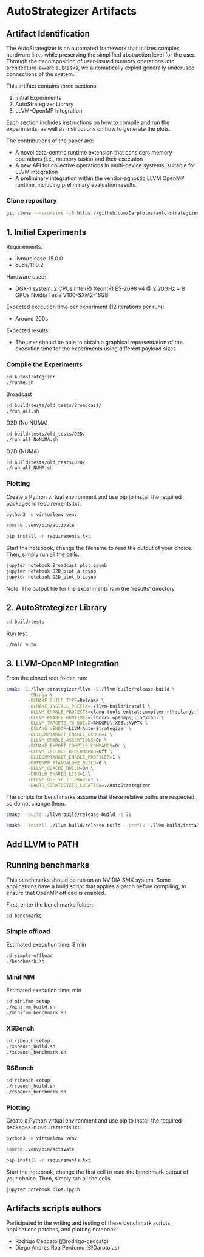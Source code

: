 # AutoStrategizer Artifacts

## Artifact Identification
The AutoStrategizer is an automated framework that utilizes complex hardware links while preserving the simplified abstraction level for the user. Through the decomposition of user-issued memory operations into architecture-aware subtasks, we automatically exploit generally underused connections of the system.

This artifact contains three sections:
1. Initial Experiments
2. AutoStrategizer Library
3. LLVM-OpenMP Integration

Each section includes instructions on how to compile and run the experiments, as well as instructions on how to generate the plots.

The contributions of the paper are:
- A novel data-centric runtime extension that considers memory operations (i.e., memory tasks) and their execution
- A new API for collective operations in multi-device systems, suitable for LLVM integration
- A preliminary integration within the vendor-agnostic LLVM OpenMP runtime, including preliminary evaluation results.

### Clone repository
```sh
git clone --recursive -j8 https://github.com/Darptolus/auto-strategizer-artifacts.git --shallow-submodules
```

## 1. Initial Experiments

Requirements:
- llvm/release-15.0.0
- cuda/11.0.2

Hardware used:
- DGX-1 system: 2 CPUs Intel(R) Xeon(R) E5-2698 v4 @ 2.20GHz + 8 GPUs Nvidia Tesla V100-SXM2-16GB

Expected execution time per experiment (12 iterations per run):
- Around 200s

Expected results:
- The user should be able to obtain a graphical representation of the execution time for the experiments using different payload sizes 


### Compile the Experiments

```sh
cd AutoStrategizer
./runme.sh
```
Broadcast
```sh
cd build/tests/old_tests/Broadcast/
./run_all.sh 
```
D2D (No NUMA)
```sh
cd build/tests/old_tests/D2D/
./run_all_NoNUMA.sh 
```

D2D (NUMA)
```sh
cd build/tests/old_tests/D2D/
./run_all_NUMA.sh 
```

### Plotting

Create a Python virtual environment and use pip to install the required packages in requirements.txt:

```sh
python3 -m virtualenv venv
```

```sh
source .venv/bin/activate
```

```sh
pip install -r requirements.txt
```

Start the notebook, change the filename to read the output of your choice. Then, simply run all the cells.

```sh
jupyter notebook Broadcast_plot.ipynb
jupyter notebook D2D_plot_a.ipynb
jupyter notebook D2D_plot_b.ipynb
```
Note: The output file for the experiments is in the 'results' directory

## 2. AutoStrategizer Library

```sh
cd build/tests
```
Run test
```sh
./main_auto
```


## 3. LLVM-OpenMP Integration
From the cloned root folder, run:

```sh
cmake -S./llvm-strategizer/llvm -B./llvm-build/release-build \
        -GNinja \
        -DCMAKE_BUILD_TYPE=Release \
        -DCMAKE_INSTALL_PREFIX=./llvm-build/install \
        -DLLVM_ENABLE_PROJECTS=clang-tools-extra\;compiler-rt\;clang\;lld \
        -DLLVM_ENABLE_RUNTIMES=libcxx\;openmp\;libcxxabi \
        -DLLVM_TARGETS_TO_BUILD=AMDGPU\;X86\;NVPTX \
        -DCLANG_VENDOR=LLVM-Auto-Strategizer \
        -DLIBOMPTARGET_ENABLE_DEBUG=1 \
        -DLLVM_ENABLE_ASSERTIONS=On \
        -DCMAKE_EXPORT_COMPILE_COMMANDS=On \
        -DLLVM_INCLUDE_BENCHMARKS=Off \
        -DLIBOMPTARGET_ENABLE_PROFILER=1 \
        -DOPENMP_STANDALONE_BUILD=0 \
        -DLLVM_CCACHE_BUILD=ON \
        -DBUILD_SHARED_LIBS=1 \
        -DLLVM_USE_SPLIT_DWARF=1 \
        -DAUTO_STRATEGIZER_LOCATION=./AutoStrategizer
```

The scripts for benchmarks assume that these relative paths are respected, so do not change them.

```sh
cmake --build ./llvm-build/release-build -j 79
```

```sh
cmake --install ./llvm-build/release-build --prefix ./llvm-build/install
```

## Add LLVM to PATH



## Running benchmarks

This benchmarks should be run on an NVIDIA SMX system. Some applications have a build script that applies a patch before compiling, to ensure that OpenMP offload is enabled.

First, enter the benchmarks folder:

```sh
cd benchmarks
```

### Simple offload

Estimated execution time: 8 min

```sh
cd simple-offload
./benchmark.sh
```

### MiniFMM

Estimated execution time:  min

```sh
cd minifmm-setup
./minifmm_build.sh
./minifmm_benchmark.sh
```

### XSBench

```sh
cd xsbench-setup
./xsbench_build.sh
./xsbench_benchmark.sh
```

### RSBench

```sh
cd rsbench-setup
./rsbench_build.sh
./rsbench_benchmark.sh
```

### Plotting

Create a Python virtual environment and use pip to install the required packages in requirements.txt:

```sh
python3 -m virtualenv venv
```

```sh
source .venv/bin/activate
```

```sh
pip install -r requirements.txt

```

Start the notebook, change the first cell to read the benchmark output of your choice. Then, simply run all the cells.

```sh
jupyter notebook plot.ipynb
```


## Artifacts scripts authors

Participated in the writing and testing of these benchmark scripts, applications patches, and plotting notebook:

- Rodrigo Ceccato (@rodrigo-ceccato)
- Diego Andres Roa Perdomo (@Darptolus)
